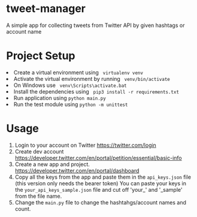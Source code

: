# tweet-manager
A simple app for collecting tweets from Twitter API by given hashtags or account name

# Project Setup

<li>Create a virtual environment using <code> virtualenv venv </code>
<li>Activate the virtual environment by running <code> venv/bin/activate </code>
<li>On Windows use <code> venv\Scripts\activate.bat </code>
<li>Install the dependencies using <code> pip3 install -r requirements.txt </code>
<li>Run application using <code>python main.py </code>
<li>Run the test module using <code>python -m unittest</code>

# Usage
1. Login to your account on Twitter <a>https://twitter.com/login</a>
2. Create dev account <a>https://developer.twitter.com/en/portal/petition/essential/basic-info</a>
3. Create a new app and project.  <a>https://developer.twitter.com/en/portal/dashboard</a>
4. Copy all the keys from the app and paste them in the <code>api_keys.json</code> file (this version only needs the bearer token)
You can paste your keys in the <code>your_api_keys_sample.json</code> file and cut off 'your_' and '_sample' from the file name.
5. Change the <code>main.py</code> file to change the hashtahgs/account names and count.
